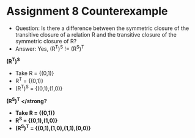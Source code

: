 # Assignment 8 Counterexample

- Question: Is there a difference between the symmetric closure of the transitive closure of a relation R and the transitive closure of the symmetric closure of R?
- Answer: Yes, (R<sup>T</sup>)<sup>S</sup> != (R<sup>S</sup>)<sup>T</sup> 

<strong> (R<sup>T</sup>)<sup>S</sup> </strong>

- Take R = {(0,1)}
- R<sup>T</sup> = {(0,1)}
- (R<sup>T</sup>)<sup>S</sup> =  {(0,1),(1,0)}

<strong> (R<sup>S</sup>)<sup>T</sup> </strong?

- Take R = {(0,1)}
- R<sup>S</sup> = {(0,1),(1,0)}
- (R<sup>S</sup>)<sup>T</sup> =  {(0,1),(1,0),(1,1),(0,0)}
